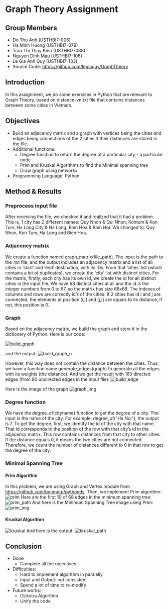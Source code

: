 # Graph Theory Assignment
## Group Members
- Do Thu Anh (USTHBI7-006)
- Ha Minh Huong (USTHBI7-079)
- Tran Thi Thuy Kieu (USTHBI7-088)
- Nguyen Dinh Mau (USTHBI7-106)
- Le Gia Anh Quy (USTHBI7-133)
- Source Code: https://github.com/legiaquy/GraphTheory

## Introduction
In this assignment, we do some exercises in Python that are relevant to Graph Theory, based on distance-vn.txt file that contains distances between some cities in Vietnam.

## Objectives
- Build an adjacency matrix and a graph with vertices being the cities and edges being connections of  the 2 cities if their distances are stored in the file.
- Additional functions:
    - Degree function to return the degree of a particular city - a particular node
    - Prim and Kruskal Algorithms to find the Minimal spanning tree
    - Draw graph using networkx
- Programming Language: Python

## Method & Results
### Preprocess input file
After receiving the file, we checked it and realized that it had a problem. This is, 1 city has 2 different names: Quy Nhon & Qui Nhon, Kontum & Kon Tum, Ha Long City & Ha Long, Bien Hoa & Bien Hoi. We changed to: Quy Nhon, Kon Tum, Ha Long and Bien Hoa.
### Adjacency matrix
We create a function named graph_matrix(file_path). The input is the path to the .txt file, and the output includes an adjacency matrix and a list of all cities in ‘start’ and ‘end’   destination, with its IDs. From that ‘cities’ list (which contains a lot of duplicates), we create the ‘city’ list with distinct cities.
For the matrix, firstly, each city has its own id, we create the id for all distinct cities in the input file. We have 68 distinct cities at all and the id is the integer numbers from 0 to 67, so the matrix has size 68x68. The indexes of columns and rows are correctly id’s of the cities. If 2 cities has id i and j are connected, the elements at position [i,j] and [j,i] are equals to its distance, if not, this position is 0.
### Graph
Based on the adjacency matrix, we build the graph and store it in the dictionary of Python. Here is our code:

![build_graph](https://i.imgur.com/l4gQ0Gn.png)

and the output:
![build_graph_o](https://i.imgur.com/emUwWJB.png)

However, this way does not contain the distance between the cities. Thus, we have a function name generate_edges(graph) to generate all the edges with its weights (the distance). And we get the result with 160 directed edges (from 80 undirected edges in the input file):
![build_edge](https://i.imgur.com/ommMHrf.png)

Here is the image of the graph
![graph_img](https://i.imgur.com/2Qdw1e7.png)

### Degree function
We have the degree_of(cityname) function to get the degree of a city. The input is the name of the city. For example, degree_of("Ha Noi"), the output is 7.
To get the degree, first, we identify the id of the city with that name. That id corresponds to the position of the row with that city’s id in the adjacency matrix. This row contains distances from that city to other cities. If the distance equals 0, it means the two cities are not connected. Therefore, we count the number of distances different to 0 in that row to get the degree of the city.

### Minimal Spanning Tree
#### Prim Algorithm
In this problem, we are using Graph and Vertex module from https://github.com/bnmnetp/pythonds. Then, we implement Prim algorithm:
![prim](https://i.imgur.com/vydGUfK.png)
Here are the first 10 of 68 edges in the minimum spanning tree:
![prim_path](https://i.imgur.com/ZUyfaiu.png)
And here is the Minimum Spanning Tree image using Prim:
![prim_img](https://i.imgur.com/v1pEaZ5.png)

#### Kruskal Algorithm
![kruskal](https://i.imgur.com/yswXm6m.png)
And here is the output:
![kruskal_path](https://i.imgur.com/EPL9xn5.png)

## Conclusion
- Done
    - Complete all the objectives
- Difficulties:
    - Hard to implement algorithm in paralelly
    - Input and Output: not consistent
    - Spend a lot of time to re-modify
- Future works:
    - Dijikstra Algorithm
    - Unify the code



